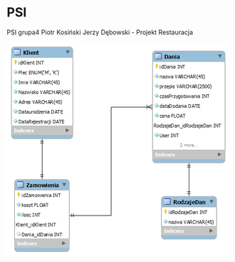 # PSI
PSI grupa4 Piotr Kosiński Jerzy Dębowski - Projekt Restauracja

<img src='model.png' alt='Model relacyjny'>

